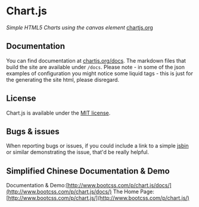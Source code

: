 # Chart.js

*Simple HTML5 Charts using the canvas element* [chartjs.org](http://www.chartjs.org)

## Documentation

You can find documentation at [chartjs.org/docs](http://www.chartjs.org/docs/). The markdown files that build the site are available under `/docs`. Please note - in some of the json examples of configuration you might notice some liquid tags - this is just for the generating the site html, please disregard.

## License

Chart.js is available under the [MIT license](http://opensource.org/licenses/MIT).

## Bugs & issues

When reporting bugs or issues, if you could include a link to a simple [jsbin](http://jsbin.com) or similar demonstrating the issue, that'd be really helpful.


## Simplified Chinese Documentation & Demo

Documentation & Demo:[http://www.bootcss.com/p/chart.js/docs/](http://www.bootcss.com/p/chart.js/docs/)
The Home Page:[http://www.bootcss.com/p/chart.js/](http://www.bootcss.com/p/chart.js/)
